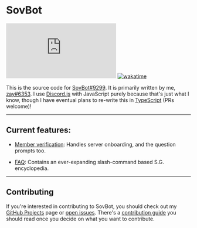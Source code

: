 
# SovBot

![GitHub package.json dependency version (prod)](https://img.shields.io/github/package-json/dependency-version/zayKenyon/sovbot/discord.js?logo=Discord&logoColor=f6f6f6&style=flat-square)
[![wakatime](https://wakatime.com/badge/github/zayKenyon/sovbot.svg?style=flat-square)](https://wakatime.com/badge/github/zayKenyon/sovbot)

This is the source code for [SovBot#9299](https://discord.com/users/1000927602518798487). It is primarily written by me,
[zay#6353](https://discord.com/users/452793411401940995). I use [Discord.js](https://discord.js.org/#/) with JavaScript 
purely because that's just what I know, though I have eventual plans to re-write this in 
[TypeScript](https://www.typescriptlang.org/) (PRs welcome)!

---

## Current features:

- [Member verification](https://github.com/zayKenyon/sovbot/blob/main/events/guildMemberUpdate.js#4): Handles server
onboarding, and the question prompts too.

- [FAQ](https://github.com/zayKenyon/sovbot/blob/main/commands/faq.js): Contains an ever-expanding slash-command
based S.G. encyclopedia.

---

## Contributing

If you're interested in contributing to SovBot, you should check out my
[GitHub Projects](https://github.com/zayKenyon/sovbot/projects) page or 
[open issues](https://github.com/zayKenyon/sovbot/issues). There's a
[contribution guide](https://github.com/zayKenyon/sovbot/blob/main/CONTRIBUTING.md) you should read once you decide on
what you want to contribute.
